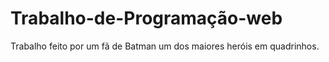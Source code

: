 # Trabalho-de-Programação-web
Trabalho feito por um fã de Batman um dos maiores heróis em quadrinhos.
